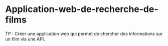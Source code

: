 # Application-web-de-recherche-de-films
TP : Créer une application web qui permet de chercher des informations sur un film via une API.
